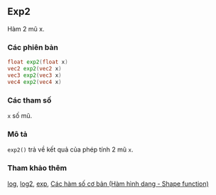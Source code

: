 ## Exp2
Hàm 2 mũ x.

### Các phiên bản
```glsl
float exp2(float x)  
vec2 exp2(vec2 x)  
vec3 exp2(vec3 x)  
vec4 exp2(vec4 x)
```

### Các tham số
```x``` số mũ.

### Mô tả
```exp2()``` trả về kết quả của phép tính 2 mũ ```x```.

<div class="simpleFunction" data="y = exp2(x); "></div>

### Tham khảo thêm

[log](/glossary/?lan=vi&search=log), [log2](/glossary/?lan=vi&search=log2), [exp](/glossary/?lan=vi&search=exp), [Các hàm số cơ bản (Hàm hình dạng - Shape function)](/05/?lan=vi)
